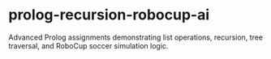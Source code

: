 # prolog-recursion-robocup-ai
Advanced Prolog assignments demonstrating list operations, recursion, tree traversal, and RoboCup soccer simulation logic.
